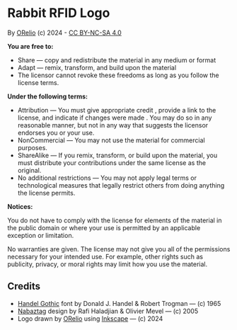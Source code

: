 # Rabbit RFID Logo

By [ORelio](https://github.com/ORelio/) (c) 2024 - [CC BY-NC-SA 4.0](https://creativecommons.org/licenses/by-nc-sa/4.0/)

**You are free to:**

* Share — copy and redistribute the material in any medium or format
* Adapt — remix, transform, and build upon the material
* The licensor cannot revoke these freedoms as long as you follow the license terms.

**Under the following terms:**

* Attribution — You must give appropriate credit , provide a link to the license, and indicate if changes were made . You may do so in any reasonable manner, but not in any way that suggests the licensor endorses you or your use.
* NonCommercial — You may not use the material for commercial purposes.
* ShareAlike — If you remix, transform, or build upon the material, you must distribute your contributions under the same license as the original.
* No additional restrictions — You may not apply legal terms or technological measures that legally restrict others from doing anything the license permits.

**Notices:**

You do not have to comply with the license for elements of the material in the public domain or where your use is permitted by an applicable exception or limitation.

No warranties are given. The license may not give you all of the permissions necessary for your intended use. For example, other rights such as publicity, privacy, or moral rights may limit how you use the material.

## Credits

* [Handel Gothic](https://en.wikipedia.org/wiki/Handel_Gothic) font by Donald J. Handel & Robert Trogman — (c) 1965
* [Nabaztag](https://en.wikipedia.org/wiki/Nabaztag) design by Rafi Haladjian & Olivier Mevel — (c) 2005
* Logo drawn by [ORelio](https://github.com/ORelio/) using [Inkscape](https://inkscape.org/) — (c) 2024
